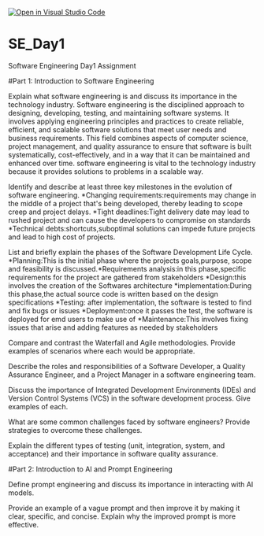[![Open in Visual Studio Code](https://classroom.github.com/assets/open-in-vscode-2e0aaae1b6195c2367325f4f02e2d04e9abb55f0b24a779b69b11b9e10269abc.svg)](https://classroom.github.com/online_ide?assignment_repo_id=15567870&assignment_repo_type=AssignmentRepo)
# SE_Day1
Software Engineering Day1 Assignment

#Part 1: Introduction to Software Engineering

Explain what software engineering is and discuss its importance in the technology industry.
Software engineering is the disciplined approach to designing, developing, testing, and maintaining software systems. It involves applying engineering principles and practices to create reliable, efficient, and scalable software solutions that meet user needs and business requirements. This field combines aspects of computer science, project management, and quality assurance to ensure that software is built systematically, cost-effectively, and in a way that it can be maintained and enhanced over time. software engineering is vital to the technology industry because it provides solutions to problems in a scalable way.

Identify and describe at least three key milestones in the evolution of software engineering.
*Changing requirements:requirements may change in the middle of a project that's being developed, thereby leading to scope creep and project delays.
*Tight deadlines:Tight delivery date may lead to rushed project and can cause the developers to compromise on standards 
*Technical debts:shortcuts,suboptimal solutions can impede future projects and lead to high cost of projects.

List and briefly explain the phases of the Software Development Life Cycle.
*Planning:This is the initial phase where the projects goals,purpose, scope and feasibility is discussed.*Requirements analysis:in this phase,specific requirements for the project are gathered from stakeholders  *Design:this involves the creation of the Softwares architecture  *implementation:During this phase,the actual source code is written based on the design specifications  *Testing: after implementation, the software is tested to find and fix bugs or issues  *Deployment:once it passes the test, the software is deployed for emd users to make use of *Maintenance:This involves fixing issues that arise and adding features as needed by stakeholders  

Compare and contrast the Waterfall and Agile methodologies. Provide examples of scenarios where each would be appropriate.


Describe the roles and responsibilities of a Software Developer, a Quality Assurance Engineer, and a Project Manager in a software engineering team.


Discuss the importance of Integrated Development Environments (IDEs) and Version Control Systems (VCS) in the software development process. Give examples of each.


What are some common challenges faced by software engineers? Provide strategies to overcome these challenges.


Explain the different types of testing (unit, integration, system, and acceptance) and their importance in software quality assurance.


#Part 2: Introduction to AI and Prompt Engineering


Define prompt engineering and discuss its importance in interacting with AI models.


Provide an example of a vague prompt and then improve it by making it clear, specific, and concise. Explain why the improved prompt is more effective.
